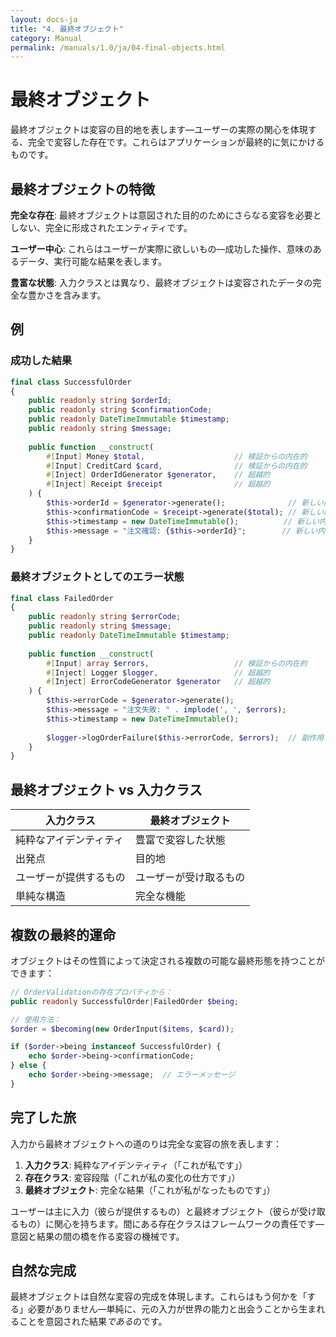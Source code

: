 ```yaml
---
layout: docs-ja
title: "4. 最終オブジェクト"
category: Manual
permalink: /manuals/1.0/ja/04-final-objects.html
---
```


# 最終オブジェクト

最終オブジェクトは変容の目的地を表します—ユーザーの実際の関心を体現する、完全で変容した存在です。これらはアプリケーションが最終的に気にかけるものです。

## 最終オブジェクトの特徴

**完全な存在**: 最終オブジェクトは意図された目的のためにさらなる変容を必要としない、完全に形成されたエンティティです。

**ユーザー中心**: これらはユーザーが実際に欲しいもの—成功した操作、意味のあるデータ、実行可能な結果を表します。

**豊富な状態**: 入力クラスとは異なり、最終オブジェクトは変容されたデータの完全な豊かさを含みます。

## 例

### 成功した結果
```php
final class SuccessfulOrder
{
    public readonly string $orderId;
    public readonly string $confirmationCode;
    public readonly DateTimeImmutable $timestamp;
    public readonly string $message;
    
    public function __construct(
        #[Input] Money $total,                    // 検証からの内在的
        #[Input] CreditCard $card,                // 検証からの内在的
        #[Inject] OrderIdGenerator $generator,    // 超越的
        #[Inject] Receipt $receipt                // 超越的
    ) {
        $this->orderId = $generator->generate();              // 新しい内在的
        $this->confirmationCode = $receipt->generate($total); // 新しい内在的
        $this->timestamp = new DateTimeImmutable();          // 新しい内在的
        $this->message = "注文確認: {$this->orderId}";        // 新しい内在的
    }
}
```

### 最終オブジェクトとしてのエラー状態
```php
final class FailedOrder
{
    public readonly string $errorCode;
    public readonly string $message;
    public readonly DateTimeImmutable $timestamp;
    
    public function __construct(
        #[Input] array $errors,                   // 検証からの内在的
        #[Inject] Logger $logger,                 // 超越的
        #[Inject] ErrorCodeGenerator $generator   // 超越的
    ) {
        $this->errorCode = $generator->generate();
        $this->message = "注文失敗: " . implode(', ', $errors);
        $this->timestamp = new DateTimeImmutable();
        
        $logger->logOrderFailure($this->errorCode, $errors);  // 副作用
    }
}
```

## 最終オブジェクト vs 入力クラス

| 入力クラス | 最終オブジェクト |
|-----------|-----------------|
| 純粋なアイデンティティ | 豊富で変容した状態 |
| 出発点 | 目的地 |
| ユーザーが提供するもの | ユーザーが受け取るもの |
| 単純な構造 | 完全な機能 |

## 複数の最終的運命

オブジェクトはその性質によって決定される複数の可能な最終形態を持つことができます：

```php
// OrderValidationの存在プロパティから：
public readonly SuccessfulOrder|FailedOrder $being;

// 使用方法：
$order = $becoming(new OrderInput($items, $card));

if ($order->being instanceof SuccessfulOrder) {
    echo $order->being->confirmationCode;
} else {
    echo $order->being->message;  // エラーメッセージ
}
```

## 完了した旅

入力から最終オブジェクトへの道のりは完全な変容の旅を表します：

1. **入力クラス**: 純粋なアイデンティティ（「これが私です」）
2. **存在クラス**: 変容段階（「これが私の変化の仕方です」）
3. **最終オブジェクト**: 完全な結果（「これが私がなったものです」）

ユーザーは主に入力（彼らが提供するもの）と最終オブジェクト（彼らが受け取るもの）に関心を持ちます。間にある存在クラスはフレームワークの責任です—意図と結果の間の橋を作る変容の機械です。

## 自然な完成

最終オブジェクトは自然な変容の完成を体現します。これらはもう何かを「する」必要がありません—単純に、元の入力が世界の能力と出会うことから生まれることを意図された結果*である*のです。